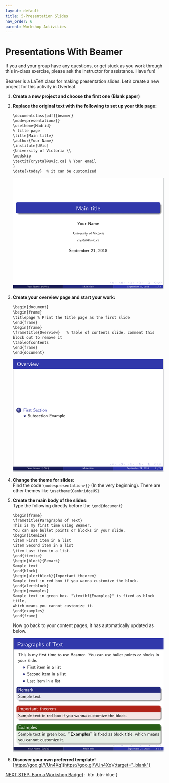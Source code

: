 ```yaml
---
layout: default
title: 5-Presentation Slides
nav_order: 6
parent: Workshop Activities
---
```


# Presentations With Beamer
If you and your group have any questions, or get stuck as you work through this in-class exercise, please ask the instructor for assistance. Have fun!

Beamer is a LaTeX class for making presentation slides. Let’s create a new project for this activity in Overleaf.

1.  **Create a new project and choose the first one (Blank paper)**
2.  **Replace the original text with the following to set up your title page:**

    ```
    \documentclass[pdf]{beamer}
    \mode<presentation>{}
    \usetheme{Madrid}        
    % title page
    \title{Main title}
    \author{Your Name}
    \institute[UVic]
    {University of Victoria \\
    \medskip
    \textit{crystal@uvic.ca} % Your email 
    }
    \date{\today}  % it can be customized
    ```

    <img src="images/act-5/title-page.png" alt="title page slide" style="width:720px;">

3.  **Create your overview page and start your work:**

    ```
    \begin{document}
    \begin{frame}
    \titlepage % Print the title page as the first slide
    \end{frame}
    \begin{frame}
    \frametitle{Overview}   % Table of contents slide, comment this block out to remove it
    \tableofcontents            
    \end{frame}
    \end{document}
    ```

    <img src="images/act-5/final.png" alt="subsection example" style="width:720px;">

4.  **Change the theme for slides:**<br>
    Find the code `\mode<presentation>{}` (In the very beginning).  There are other themes like `\usetheme{CambridgeUS}`

5.  **Create the main body of the slides:**<br>
    Type the following directly before the `\end{document}`

    ```
    \begin{frame}
    \frametitle{Paragraphs of Text}
    This is my first time using Beamer. 
    You can use bullet points or blocks in your slide.
    \begin{itemize}
    \item First item in a list
    \item Second item in a list 
    \item Last item in a list.
    \end{itemize}
    \begin{block}{Remark}
    Sample text
    \end{block}
    \begin{alertblock}{Important theorem}
    Sample text in red box if you wanna customize the block.
    \end{alertblock}
    \begin{examples}
    Sample text in green box. "\textbf{Examples}" is fixed as block title, 
    which means you cannot customize it.
    \end{examples}
    \end{frame}
    ```

    Now go back to your content pages, it has automatically updated as below.

    <img src="images/act-5/main-body.png" alt="main body" style="width:720px;">

6.  **Discover your own preferred template!**<br>
    [https://goo.gl/VUn4Xq](https://goo.gl/VUn4Xq){:target="_blank"}

[NEXT STEP: Earn a Workshop Badge](informal-credentials.html){: .btn .btn-blue }
